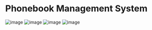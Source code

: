 # Phonebook Management System
![image](https://github.com/user-attachments/assets/15169622-281c-4797-b165-c229bc041f45)
![image](https://github.com/user-attachments/assets/bd81e244-3d78-42b1-88e4-0be9d0883cc2)
![image](https://github.com/user-attachments/assets/fb0123b6-008d-411f-b6ed-b25abf15cb80)
![image](https://github.com/user-attachments/assets/7091a119-a1db-4f9d-86e1-eed13ead4650)
